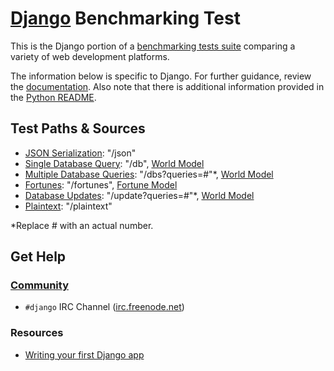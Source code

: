 # [Django](https://www.djangoproject.com/) Benchmarking Test

This is the Django portion of a [benchmarking tests suite](../../)
comparing a variety of web development platforms.

The information below is specific to Django. For further guidance,
review the [documentation](https://github.com/khulnasoft/BenchWeb/wiki).
Also note that there is additional information provided in
the [Python README](../).

## Test Paths & Sources

* [JSON Serialization](hello/world/views.py): "/json"
* [Single Database Query](hello/world/views.py): "/db", [World Model](hello/world/models.py)
* [Multiple Database Queries](hello/world/views.py): "/dbs?queries=#"*, [World Model](hello/world/models.py)
* [Fortunes](hello/world/views.py): "/fortunes", [Fortune Model](hello/world/models.py)
* [Database Updates](hello/world/views.py): "/update?queries=#"*, [World Model](hello/world/models.py)
* [Plaintext](hello/world/views.py): "/plaintext" 

*Replace # with an actual number.

## Get Help

### [Community](https://www.djangoproject.com/community/)

* `#django` IRC Channel ([irc.freenode.net](https://freenode.net/))

### Resources

* [Writing your first Django app](https://docs.djangoproject.com/en/dev/intro/tutorial01/)
